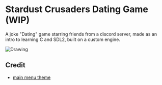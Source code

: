 # Stardust Crusaders Dating Game (WIP)

A joke "Dating" game starring friends from a discord server, made as an intro to learning C and SDL2, built on a custom engine.

![Drawing](https://github.com/Yoyolick/SCDG/assets/43967290/f98545d1-c4ba-419e-a674-da436f591d23)

## Credit

- [main menu theme](https://www.youtube.com/watch?v=LGqDB4qmDVM)
